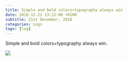 ```yaml
---
title: Simple and bold colors+typography always win
date: 2018-12-21 13:12:00 +0100
subtitle: 21st December, 2018
categories: Logs
tags: [log]
---
```


Simple and bold colors+typography always win.

![](/assets/log/n214_wieden_kenndedy-rxbar-graphicdesign-itsnicethat-00.jpg)


